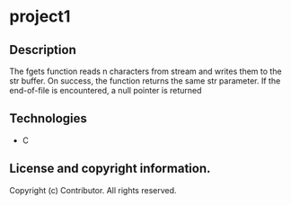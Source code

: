 # project1

## Description
The fgets function reads n characters from stream and writes them to the str buffer. On success, the function returns the same str parameter. If the end-of-file is encountered, a null pointer is returned

## Technologies
* C

## License and copyright information.
Copyright (c) Contributor. All rights reserved. 
